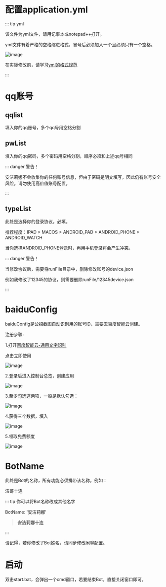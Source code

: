 # 配置application.yml

::: tip yml

该文件为yml文件，请用记事本或notepad++打开。

yml文件有着严格的空格缩进格式，冒号后必须加入一个且必须只有一个空格。

![image](/yml.png)

在实际修改前，请学习[yml的格式规范](https://blog.csdn.net/qq_34595352/article/details/103974573)

:::

# qq账号

## qqlist

填入你的qq账号，多个qq号用空格分割

## pwList

填入你的qq密码，多个密码用空格分割，顺序必须和上述qq号相同

::: danger 警告！

安洁莉娜不会收集你的任何账号信息，但由于密码是明文填写，因此仍有账号安全风险。请勿使用高价值账号配置。

:::
## typeList

此处是选择你的登录协议，必填。

推荐程度：IPAD > MACOS > ANDROID_PAD > ANDROID_PHONE > ANDROID_WATCH

当你选择ANDROID_PHONE登录时，再用手机登录将会产生冲突。

::: danger 警告！

当修改协议后，需要将runFile目录中，删除修改账号的device.json

例如我修改了12345的协议，则需要删除runFile/12345device.json

:::

# baiduConfig

baiduConfig是公招截图自动识别用的账号ID，需要去百度智能云创建。

注册步骤:

1.打开[百度智能云-通用文字识别](https://cloud.baidu.com/product/ocr_general)


点击立即使用

![image](/通用文字识别.png)

2.登录后进入控制台总览，创建应用

![image](/创建应用.png)

3.至少勾选这两项，一般是默认勾选：

![image](/高精度识别.png)

4.获得三个数据，填入

![image](/key.png)

5.领取免费额度

![image](/免费尝鲜.png)

# BotName

此处是Bot的名称，所有功能必须携带该名称，例如：

洁哥十连

::: tip 你可以将Bot名称改成其他名字

BotName: '安洁莉娜'

> **安洁莉娜十连**

:::

请记得，若你修改了Bot姓名，请同步修改闲聊配置。

# 启动

双击start.bat，会弹出一个cmd窗口，若要结束Bot，直接关闭窗口即可。
